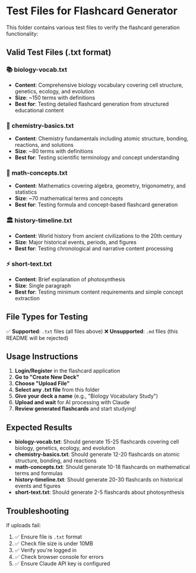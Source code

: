 # Test Files for Flashcard Generator

This folder contains various test files to verify the flashcard generation functionality:

## Valid Test Files (.txt format)

### 📚 **biology-vocab.txt**
- **Content**: Comprehensive biology vocabulary covering cell structure, genetics, ecology, and evolution
- **Size**: ~150 terms with definitions
- **Best for**: Testing detailed flashcard generation from structured educational content

### 🧪 **chemistry-basics.txt** 
- **Content**: Chemistry fundamentals including atomic structure, bonding, reactions, and solutions
- **Size**: ~80 terms with definitions
- **Best for**: Testing scientific terminology and concept understanding

### 📐 **math-concepts.txt**
- **Content**: Mathematics covering algebra, geometry, trigonometry, and statistics
- **Size**: ~70 mathematical terms and concepts
- **Best for**: Testing formula and concept-based flashcard generation

### 🏛️ **history-timeline.txt**
- **Content**: World history from ancient civilizations to the 20th century
- **Size**: Major historical events, periods, and figures
- **Best for**: Testing chronological and narrative content processing

### ⚡ **short-text.txt**
- **Content**: Brief explanation of photosynthesis
- **Size**: Single paragraph
- **Best for**: Testing minimum content requirements and simple concept extraction

## File Types for Testing

✅ **Supported**: `.txt` files (all files above)
❌ **Unsupported**: `.md` files (this README will be rejected)

## Usage Instructions

1. **Login/Register** in the flashcard application
2. **Go to "Create New Deck"**
3. **Choose "Upload File"** 
4. **Select any .txt file** from this folder
5. **Give your deck a name** (e.g., "Biology Vocabulary Study")
6. **Upload and wait** for AI processing with Claude
7. **Review generated flashcards** and start studying!

## Expected Results

- **biology-vocab.txt**: Should generate 15-25 flashcards covering cell biology, genetics, ecology, and evolution
- **chemistry-basics.txt**: Should generate 12-20 flashcards on atomic structure, bonding, and reactions  
- **math-concepts.txt**: Should generate 10-18 flashcards on mathematical terms and formulas
- **history-timeline.txt**: Should generate 20-30 flashcards on historical events and figures
- **short-text.txt**: Should generate 2-5 flashcards about photosynthesis

## Troubleshooting

If uploads fail:
1. ✅ Ensure file is `.txt` format
2. ✅ Check file size is under 10MB  
3. ✅ Verify you're logged in
4. ✅ Check browser console for errors
5. ✅ Ensure Claude API key is configured